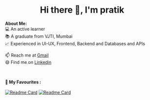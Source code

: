 # <h1 align="center">Hi there 👋, I'm pratik</h1>
<!--    
<p align="center">
    <img width="200" src="https://github.com/">
</p>

🏆 My certifications: 
<ul>
  <li>SOA: Exam FM, Exam P, Exam IFM</li>
  <li>ICDL: Cloud Computing, Digital Marketing, Spreadsheets, Presentation and Online Collaboration</li>
  <li>Coursera: SAS Visual Business Analytics</li>
  <li>DataCamp: Shiny Fundamentals, Statistics Fundamentas and Spreadsheet Fundamentals with R Track</li>
  <li>freeCodeCamp: Responsive Web Design</li> 
</ul>
-->

<div>
<strong>About Me:</strong><br>
💻 An active learner<br>
📚 A graduate from VJTI, Mumbai<br>
📈 Experienced in UI-UX, Frontend, Backend and Databases and APIs<br>

📫 Reach me at <a href="mailto:-pratikkarbhal@gmail.com">Gmail</a><br>
😄 Find me on <a href="https://www.linkedin.com/in/pratikkarbhal">Linkedin</a><br><br><br>


<strong>🚀 My Favourites :</strong><br><br>
[![Readme Card](https://github-readme-stats.vercel.app/api/pin/?username=pratikkarbhal&repo=Movies4U&theme=radical)](https://pratikkarbhal.github.io/Movies4U/)
[![Readme Card](https://github-readme-stats.vercel.app/api/pin/?username=pratikkarbhal&repo=CustomIPTVm3u8&theme=radical)](https://pratikkarbhal.github.io/CustomIPTVm3u8)




</div>









<!--
**pratikkarbhal/pratikkarbhal** is a ✨ _special_ ✨ repository because its `README.md` (this file) appears on your GitHub profile.

Here are some ideas to get you started:

- 🔭 I’m currently working on ...
- 🌱 I’m currently learning ...
- 👯 I’m looking to collaborate on ...
- 🤔 I’m looking for help with ...
- 💬 Ask me about ...
- 📫 How to reach me: ...
- 😄 Pronouns: ...
- ⚡ Fun fact: ...
-->
